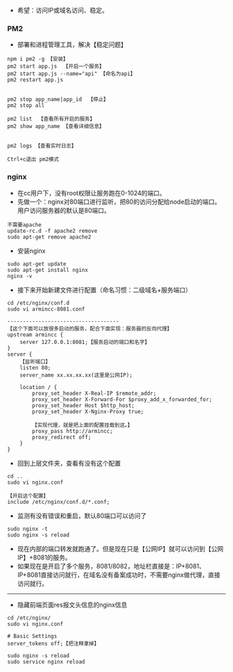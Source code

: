 * 希望：访问IP或域名访问、稳定。

### PM2

* 部署和进程管理工具，解决【稳定问题】
```
npm i pm2 -g 【安装】
pm2 start app.js  【开启一个服务】
pm2 start app.js --name="api" 【命名为api】
pm2 restart app.js


pm2 stop app_name|app_id  【停止】
pm2 stop all

pm2 list  【查看所有开启的服务】
pm2 show app_name 【查看详细信息】


pm2 logs 【查看实时日志】  

Ctrl+c退出 pm2模式
```

### nginx

* 在cc用户下，没有root权限让服务跑在0-1024的端口。
* 先做一个：nginx对80端口进行监听，把80的访问分配给node启动的端口。用户访问服务器的默认是80端口。

```
不需要apache
update-rc.d -f apache2 remove
sudo apt-get remove apache2
```

* 安装nginx

```
sudo apt-get update
sudo apt-get install nginx
nginx -v
```

* 接下来开始新建文件进行配置（命名习惯：二级域名+服务端口）

```
cd /etc/nginx/conf.d
sudo vi armincc-8081.conf

------------------------------------
【这个下面可以放很多启动的服务，配合下面实现：服务器的反向代理】
upstream armincc {
    server 127.0.0.1:8081;【服务启动的端口和名字】
}
server {
    【监听端口】
    listen 80;
    server_name xx.xx.xx.xx(这里是公网IP);
    
    location / {
        proxy_set_header X-Real-IP $remote_addr;
        proxy_set_header X-Forward-For $proxy_add_x_forwarded_for;
        proxy_set_header Host $http_host;
        proxy_set_header X-Nginx-Proxy true;

        【实现代理，就是把上面的配置挂载到这。】
        proxy_pass http://armincc;
        proxy_redirect off;
    }
}
```

* 回到上层文件夹，查看有没有这个配置
```
cd ..
sudo vi nginx.conf

【开启这个配置】
include /etc/nginx/conf.d/*.conf;
```

* 监测有没有错误和重启，默认80端口可以访问了
```
sudo nginx -t
sudo nginx -s reload
```

* 现在内部的端口转发就跑通了。但是现在只是【公网IP】就可以访问到【公网IP】+8081的服务。
* 如果现在是开启了多个服务，8081/8082，地址栏直接是：IP+8081、IP+8081直接访问就行，在域名没有备案成功时，不需要nginx做代理，直接访问就行。

------------------------

* 隐藏前端页面res报文头信息的nginx信息

```
cd /etc/nginx/
sudo vi nginx.conf

# Basic Settings
server_tokens off;【把注释拿掉】

sudo nginx -s reload
sudo service nginx reload
```

